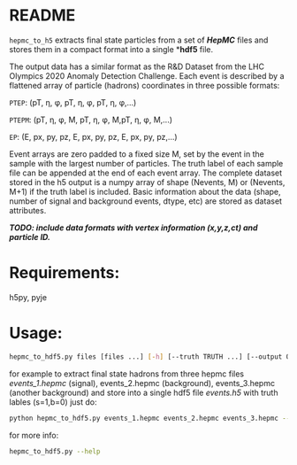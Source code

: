 # README
```hepmc_to_h5``` extracts final state particles from a set of ***HepMC*** files and stores them in a compact format into a single ***hdf5** file.

The output data has a similar format as the R&D Dataset from the LHC Olympics 2020 Anomaly Detection Challenge. Each event is described by a flattened array of particle (hadrons) coordinates in three possible formats:  

  ```PTEP```:  (pT, η, φ, pT, η, φ, pT, η, φ,...) 
  
  ```PTEPM```: (pT, η, φ, M, pT, η, φ, M,pT, η, φ, M,...)
  
  ```EP```:    (E, px, py, pz, E, px, py, pz, E, px, py, pz,...)
 
Event arrays are zero padded to a fixed size M, set by the event in the sample with the largest number of particles. The truth label of each sample file can be appended at the end of each event array. The complete dataset stored in the h5 output is a numpy array of shape (Nevents, M) or (Nevents, M+1) if the truth label is included. Basic information about the data (shape, number of signal and background events, dtype, etc) are stored as dataset attributes. 

***TODO: include data formats with vertex information (x,y,z,ct) and particle ID.*** 

# Requirements: 
h5py, pyje

# Usage:
```bash
hepmc_to_hdf5.py files [files ...] [-h] [--truth TRUTH ...] [--output OUTPUT] [--dtype DTYPE]
```
for example to extract final state hadrons from three hepmc files *events_1.hepmc* (signal), events_2.hepmc (background), events_3.hepmc (another background) and store into a single hdf5 file *events.h5* with truth lables (s=1,b=0) just do:
```bash
python hepmc_to_hdf5.py events_1.hepmc events_2.hepmc events_3.hepmc --truth 1 0 0 --output events.h5 --dtype PTEPM
```

for more info: 
```bash
hepmc_to_hdf5.py --help
```
